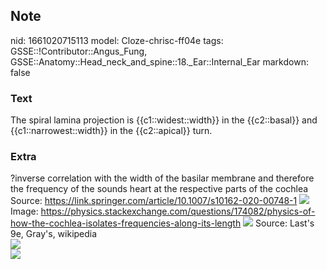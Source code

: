 ## Note
nid: 1661020715113
model: Cloze-chrisc-ff04e
tags: GSSE::!Contributor::Angus_Fung, GSSE::Anatomy::Head_neck_and_spine::18._Ear::Internal_Ear
markdown: false

### Text
The spiral lamina projection is {{c1::widest::width}} in the {{c2::basal}} and {{c1::narrowest::width}} in the {{c2::apical}} turn.

### Extra
<div>
  <div>
    ?inverse correlation with the width of the basilar membrane and
    therefore the frequency of the sounds heart at the respective
    parts of the cochlea Source: <a href= 
    "https://link.springer.com/article/10.1007/s10162-020-00748-1">https://link.springer.com/article/10.1007/s10162-020-00748-1</a>
    <img src="10162_2020_748_Fig2_HTML.png"> Image: <a href= 
    "https://physics.stackexchange.com/questions/174082/physics-of-how-the-cochlea-isolates-frequencies-along-its-length">
    https://physics.stackexchange.com/questions/174082/physics-of-how-the-cochlea-isolates-frequencies-along-its-length</a>
    <img src="7t4Kz.jpg"> Source: Last's 9e, Gray's, wikipedia
  </div>
  <div><img src="Gray923.png"></div>
  <div><img src=
  "paste-f69864d3a7001f267eefd5a9f5581292a53a5322.jpg"></div>
</div>
